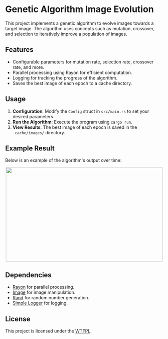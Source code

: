 # Genetic Algorithm Image Evolution

This project implements a genetic algorithm to evolve images towards a target image. The algorithm uses concepts such as mutation, crossover, and selection to iteratively improve a population of images.

## Features

- Configurable parameters for mutation rate, selection rate, crossover rate, and more.
- Parallel processing using Rayon for efficient computation.
- Logging for tracking the progress of the algorithm.
- Saves the best image of each epoch to a cache directory.

## Usage

1. **Configuration**: Modify the `Config` struct in `src/main.rs` to set your desired parameters.
2. **Run the Algorithm**: Execute the program using `cargo run`.
3. **View Results**: The best image of each epoch is saved in the `.cache/images/` directory.

## Example Result

Below is an example of the algorithm's output over time:

<p align="center">
    <img src="assets/result.gif" width="500" height="300" />
</p>

## Dependencies

- [Rayon](https://crates.io/crates/rayon) for parallel processing.
- [Image](https://crates.io/crates/image) for image manipulation.
- [Rand](https://crates.io/crates/rand) for random number generation.
- [Simple Logger](https://crates.io/crates/simple_logger) for logging.

## License

This project is licensed under the [WTFPL](LICENSE).
